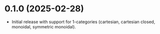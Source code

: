0.1.0 (2025-02-28)
=====

- Initial release with support for 1-categories (cartesian, cartesian closed, monoidal, symmetric monoidal).

